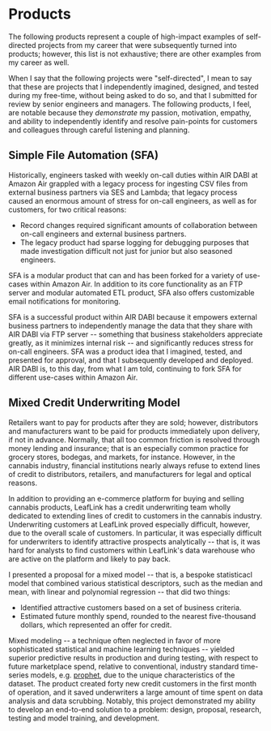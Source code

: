 Products
========

The following products represent a couple of high-impact examples of self-directed projects from my career that were subsequently turned into products; however, this list is not exhaustive; there are other examples from my career as well. 

When I say that the following projects were "self-directed", I mean to say that these are projects that I independently imagined, designed, and tested during my free-time, without being asked to do so, and that I submitted for review by senior engineers and managers. The following products, I feel, are notable because they _demonstrate_ my passion, motivation, empathy, and ability to independently identify and resolve pain-points for customers and colleagues through careful listening and planning.

Simple File Automation (SFA)
----------------------------

Historically, engineers tasked with weekly on-call duties within AIR DABI at Amazon Air grappled with a legacy process for ingesting CSV files from external business partners via SES and Lambda; that legacy process caused an enormous amount of stress for on-call engineers, as well as for customers, for two critical reasons: 

- Record changes required significant amounts of collaboration between on-call engineers and external business partners.
- The legacy product had sparse logging for debugging purposes that made investigation difficult not just for junior but also seasoned engineers. 

SFA is a modular product that can and has been forked for a variety of use-cases within Amazon Air. In addition to its core functionality as an FTP server and modular automated ETL product, SFA also offers customizable email notifications for monitoring. 

SFA is a successful product within AIR DABI because it empowers external business partners to independently manage the data that they share with AIR DABI via FTP server -- something that business stakeholders appreciate greatly, as it minimizes internal risk --  and significantly reduces stress for on-call engineers. SFA was a product idea that I imagined, tested, and presented for approval, and that I subsequently developed and deployed. AIR DABI is, to this day, from what I am told, continuing to fork SFA for different use-cases within Amazon Air.

Mixed Credit Underwriting Model
-------------------------------

Retailers want to pay for products after they are sold; however, distributors and manufacturers want to be paid for products immediately upon delivery, if not in advance. Normally, that all too common friction is resolved through money lending and insurance; that is an especially common practice for grocery stores, bodegas, and markets, for instance. However, in the cannabis industry, financial institutions nearly always refuse to extend lines of credit to distributors, retailers, and manufacturers for legal and optical reasons. 

In addition to providing an e-commerce platform for buying and selling cannabis products, LeafLink has a credit underwriting team wholly dedicated to extending lines of credit to customers in the cannabis industry. Underwriting customers at LeafLink proved especially difficult, however, due to the overall scale of customers. In particular, it was especially difficult for underwriters to identify attractive prospects analytically -- that is, it was hard for analysts to find customers within LeafLink's data warehouse who are active on the platform and likely to pay back. 

I presented a proposal for a mixed model -- that is, a bespoke statisticacl model that combined various statistical descriptors, such as the median and mean, with linear and polynomial regression -- that did two things: 

- Identified attractive customers based on a set of business criteria. 
- Estimated future monthly spend, rounded to the nearest five-thousand dollars, which represented an offer for credit. 

Mixed modeling -- a technique often neglected in favor of more sophisticated statistical and machine learning techniques -- yielded superior predictive results in production and during testing, with respect to future marketplace spend, relative to conventional, industry standard time-series models, e.g. [prophet](https://facebook.github.io/prophet/), due to the unique characteristics of the dataset. The product created forty new credit customers in the first month of operation, and it saved underwriters a large amount of time spent on data analysis and data scrubbing. Notably, this project demonstrated my ability to develop an end-to-end solution to a problem: design, proposal, research, testing and model training, and development.